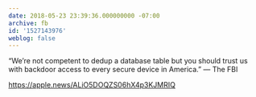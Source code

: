 ```yaml
---
date: 2018-05-23 23:39:36.000000000 -07:00
archive: fb
id: '1527143976'
weblog: false
---
```


“We’re not competent to dedup a database table but you should trust us with backdoor access to every secure device in America.” — The FBI

https://apple.news/ALiO5DOQZS06hX4p3KJMRIQ
